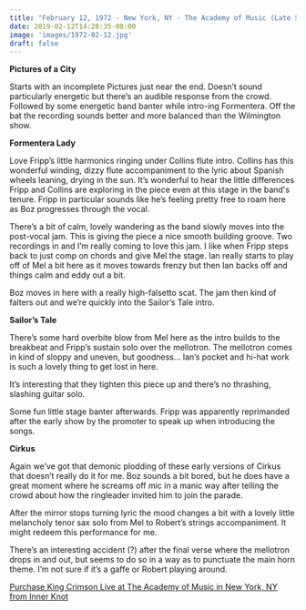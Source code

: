```yaml
---
title: "February 12, 1972 - New York, NY - The Academy of Music (Late Show)"
date: 2019-02-12T14:28:35-08:00
image: 'images/1972-02-12.jpg'
draft: false
---
```



**Pictures of a City**

Starts with an incomplete Pictures just near the end. Doesn’t sound particularly energetic but there’s an audible response from the crowd.
Followed by some energetic band banter while intro-ing Formentera.
Off the bat the recording sounds better and more balanced than the Wilmington show.
 
**Formentera Lady**

Love Fripp’s little harmonics ringing under Collins flute intro. Collins has this wonderful winding, dizzy flute accompaniment to the lyric about Spanish wheels leaning, drying in the sun. It’s wonderful to hear the little differences Fripp and Collins are exploring in the piece even at this stage in the band's tenure. Fripp in particular sounds like he’s feeling pretty free to roam here as Boz progresses through the vocal.

There’s a bit of calm, lovely wandering as the band slowly moves into the post-vocal jam. This is giving the piece a nice smooth building groove. Two recordings in and I’m really coming to love this jam. I like when Fripp steps back to just comp on chords and give Mel the stage. Ian really starts to play off of Mel a bit here as it moves towards frenzy but then Ian backs off and things calm and eddy out a bit.
 
Boz moves in here with a really high-falsetto scat. The jam then kind of falters out and we’re quickly into the Sailor’s Tale intro.

**Sailor’s Tale**

There’s some hard overbite blow from Mel here as the intro builds to the breakbeat and Fripp’s sustain solo over the mellotron. The mellotron comes in kind of sloppy and uneven, but goodness... Ian’s pocket and hi-hat work is such a lovely thing to get lost in here.

It’s interesting that they tighten this piece up and there’s no thrashing, slashing guitar solo.

Some fun little stage banter afterwards. Fripp was apparently reprimanded after the early show by the promoter to speak up when introducing the songs.

**Cirkus**
 
Again we’ve got that demonic plodding of these early versions of Cirkus that doesn’t really do it for me. Boz sounds a bit bored, but he does have a great moment where he screams off mic in a manic way after telling the crowd about how the ringleader invited him to join the parade.

After the mirror stops turning lyric the mood changes a bit with a lovely little melancholy tenor sax solo from Mel to Robert’s strings accompaniment. It might redeem this performance for me.

There’s an interesting accident (?) after the final verse where the mellotron drops in and out, but seems to do so in a way as to punctuate the main horn theme. I’m not sure if it’s a gaffe or Robert playing around.

[Purchase King Crimson Live at The Academy of Music in New York, NY from Inner Knot](https://shop.schizoidshop.com/king-crimson---sailors-tales-1970--1972---limited-edition-27-disc-boxed-set-p1699.aspx)


